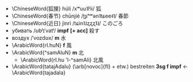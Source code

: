 * \ChineseWord{狐狸} húli /xʷuu˥lʲii/ 狐
* \ChineseWord{春节} chūnjié /ʈʂʰʷən˥tɕee˧˥/ 春節
* \ChineseWord{近日} jìnrì /tɕin˥˩ʐʐʐ˥˩/ このごろ
* убивать /ʊbʲɪˈvatʲ/ __impf__ __[+ acc]__ 殺す
* воздух /ˈvozdʊx/ __m__ 水
* \ArabicWord{rI.huN} __f__ 風
* \ArabicWord{^samAluN} __m__ 北
    * \ArabicWord{rI.hu 'l-^samAli} 北風
* \ArabicWord{tatajAdalu} (\arb[novoc]{fI} + etw.) bestreiten __3sg f impf__
    ← \ArabicWord{tajadala}
